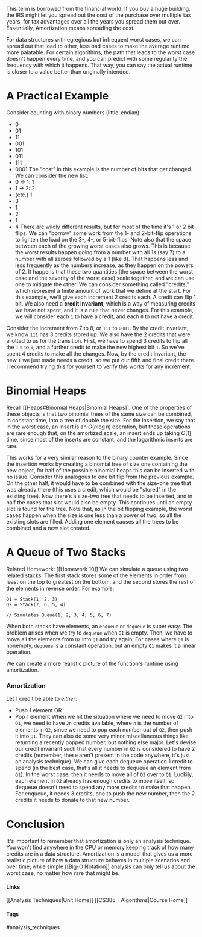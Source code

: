 This term is borrowed from the financial world. If you buy a huge building, the IRS might let you spread out the cost of the purchase over multiple tax years, for tax advantages over all the years you spread them out over. Essentially, Amortization means spreading the cost.

For data structures with egregious but infrequent worst cases, we can spread out that load to other, less bad cases to make the average runtime more palatable. For certain algorithms, the path that leads to the worst case doesn't happen every time, and you can predict with some regularity the frequency with which it happens. That way, you can say the actual runtime is closer to a value better than originally intended.
# A Practical Example
Consider counting with binary numbers (little-endian):
* 0
* 01
* 11
* 001
* 101
* 011
* 111
* 0001
The "cost" in this example is the number of bits that get changed. We can consider the new list:
* 0 -> 1: 1
* 1 -> 2: 2
* (etc.) 1
* 3
* 1
* 2
* 1
* 4
There are wildly different results, but for most of the time it's 1 or 2 bit flips. We can "borrow" some work from the 1- and 2-bit-flip operations to lighten the load on the 3-, 4-, or 5-bit-flips. Note also that the space between each of the growing worst cases also grows. This is because the worst results happen going from a number with all 1s (say 7) to a number with all zeroes followed by a 1 (like 8). That happens less and less frequently as the numbers increase, as they happen on the powers of 2. It happens that these two quantities (the space between the worst case and the severity of the worst case) scale together, and we can use one to mitigate the other.
We can consider something called "credits," which represent a finite amount of work that we define at the start. For this example, we'll give each increment 2 credits each. A credit can flip 1 bit.
We also need a **credit invariant**, which is a way of measuring credits we have not spent, and it is a rule that never changes. For this example, we will consider each `1` to have a credit, and each `0` to not have a credit.

Consider the increment from 7 to 8, or `111` to `0001`. By the credit invariant, we know `111` has 3 credits stored up. We also have the 2 credits that were allotted to us for the transition. First, we have to spend 3 credits to flip all the `1` s to `0`, and a further credit to make the new highest bit `1`. So we've spent 4 credits to make all the changes. Now, by the credit invariant, the new `1` we just made needs a credit, so we put our fifth and final credit there. I recommend trying this for yourself to verify this works for any increment.
# Binomial Heaps
Recall [[Heaps#Binomial Heaps|Binomial Heaps]]. One of the properties of these objects is that two binomial trees of the same size can be combined, in constant time, into a tree of double the size. For the insertion, we say that in the worst case, an insert is an $O(n\log n)$ operation, but these operations are rare enough that, on the amortized scale, an insert ends up taking $O(1)$ time, since most of the inserts are constant, and the logarithmic inserts are rare.

This works for a very similar reason to the binary counter example. Since the insertion works by creating a binomial tree of size one containing the new object, for half of the possible binomial heaps this can be inserted with no issue. Consider this analogous to one bit flip from the previous example. On the other half, it would have to be combined with the size-one tree that was already there (this uses a credit, which would be "stored" in the existing tree). Now there's a size-two tree that needs to be inserted, and in half the cases that slot would also be empty. This continues until an empty slot is found for the tree. Note that, as in the bit flipping example, the worst cases happen when the size is one less than a power of two, so all the existing slots are filled. Adding one element causes all the trees to be combined and a new slot created.
# A Queue of Two Stacks
Related Homework: [[Homework 10]]
We can simulate a queue using two related stacks. The first stack stores some of the elements in order from least on the top to greatest on the bottom, and the second stores the rest of the elements in reverse order. For example:
```
Q1 = Stack(1, 2, 3)
Q2 = Stack(7, 6, 5, 4)

// Simulates Queue(1, 2, 3, 4, 5, 6, 7)
```
When both stacks have elements, an `enqueue` or `dequeue` is super easy. The problem arises when we try to `dequeue` when `Q1` is empty. Then, we have to move all the elements from `Q2` into `Q1` and try again. For cases where `Q1` is nonempty, `dequeue` is a constant operation, but an empty `Q1` makes it a linear operation.

We can create a more realistic picture of the function's runtime using amortization.
### Amortization
Let 1 credit be able to *either*:
* Push 1 element
	OR
* Pop 1 element
When we hit the situation where we need to move `Q2` into `Q1`, we need to have `2n` credits available, where `n` is the number of elements in `Q2`, since we need to pop each number out of `Q2`, then push it into `Q1`. They can also do some very minor miscellaneous things like returning a recently popped number, but nothing else major.
Let's devise our credit invariant such that every number in `Q2` is considered to have 2 credits (remember, these aren't present in the code anywhere, it's just an analysis technique). We can give each dequeue operation 1 credit to spend (in the best case, that's all it needs to dequeue an element from `Q1`). In the worst case, then it needs to move all of `Q2` over to `Q1`. Luckily, each element in `Q2` already has enough credits to move itself, so dequeue doesn't need to spend any more credits to make that happen.
For enqueue, it needs 3 credits, one to push the new number, then the 2 credits it needs to donate to that new number.
# Conclusion
It's important to remember that amortization is only an analysis technique. You won't find anywhere in the CPU or memory keeping track of how many credits are in a data structure. Amortization is a model that gives us a more realistic picture of how a data structure behaves in multiple scenarios and over time, while simple [[Big-O Notation]] analysis can only tell us about the worst case, no matter how rare that might be.
#### Links
[[Analysis Techniques|Unit Home]]
[[CS385 - Algorithms|Course Home]]
#### Tags
#analysis_techniques